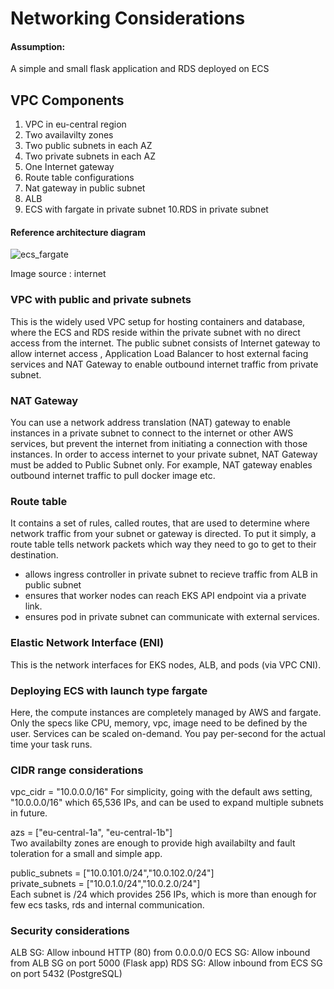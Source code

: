 
# Networking Considerations

#### Assumption:
A simple and small flask application and RDS deployed on ECS

## VPC Components
1. VPC in eu-central region
2. Two availavilty zones
3. Two public subnets in each AZ
4. Two private subnets in each AZ
5. One Internet gateway
6. Route table configurations 
7. Nat gateway in public subnet
8. ALB
9. ECS with fargate in private subnet
10.RDS in private subnet

#### Reference architecture diagram

![ecs_fargate](https://github.com/user-attachments/assets/369129bd-2a0d-4818-8387-8ca47e5cce61)

Image source : internet

### VPC with public and private subnets
This is the widely used VPC setup for hosting containers and database, where the ECS and RDS reside within the private subnet with no direct access from the internet. The public subnet consists of Internet gateway to allow internet access , Application Load Balancer to host external facing services and NAT Gateway to enable outbound internet traffic from private subnet.

### NAT Gateway
You can use a network address translation (NAT) gateway to enable instances in a private subnet to connect to the internet or other AWS services, but prevent the internet from initiating a connection with those instances. In order to access internet to your private subnet, NAT Gateway must be added to Public Subnet only. For example, NAT gateway enables outbound internet traffic to pull docker image etc.

### Route table 
It contains a set of rules, called routes, that are used to determine where network traffic from your subnet or gateway is directed. To put it simply, a route table tells network packets which way they need to go to get to their destination.
- allows ingress controller in private subnet to recieve traffic from ALB in public subnet
- ensures that worker nodes can reach EKS API endpoint via a private link.
- ensures pod in private subnet can communicate with external services.

### Elastic Network Interface (ENI)
This is the network interfaces for EKS nodes, ALB, and pods (via VPC CNI).

### Deploying ECS with launch type fargate
Here, the compute instances are completely managed by AWS and fargate. Only the specs like CPU, memory, vpc, image need to be defined by the user. Services can be scaled on-demand. You pay per-second for the actual time your task runs.


 ### CIDR range considerations
vpc_cidr  = "10.0.0.0/16"
For simplicity, going with the default aws setting, "10.0.0.0/16" which 65,536 IPs, and can be used to expand multiple subnets in future.

azs  = ["eu-central-1a", "eu-central-1b"]   
Two availabilty zones are enough to provide high availabilty and fault toleration for a small and simple app.

public_subnets = ["10.0.101.0/24","10.0.102.0/24"]   
private_subnets = ["10.0.1.0/24","10.0.2.0/24"]        
Each subnet is /24 which provides 256 IPs, which is more than enough for few ecs tasks, rds and internal communication.

### Security considerations
ALB SG: Allow inbound HTTP (80) from 0.0.0.0/0
ECS SG: Allow inbound from ALB SG on port 5000 (Flask app)
RDS SG: Allow inbound from ECS SG on port 5432 (PostgreSQL) 
